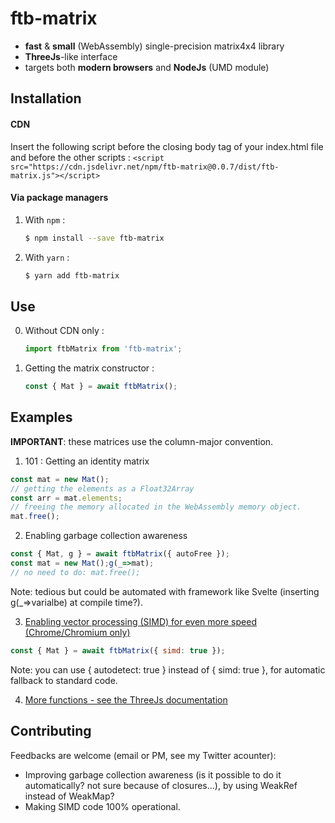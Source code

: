 # ftb-matrix
* **fast** & **small** (WebAssembly) single-precision matrix4x4 library
* **ThreeJs**-like interface
* targets both **modern browsers** and **NodeJs** (UMD module)

## Installation
#### CDN
Insert the following script before the closing body tag of your index.html file and before the other scripts :
`<script src="https://cdn.jsdelivr.net/npm/ftb-matrix@0.0.7/dist/ftb-matrix.js"></script>`

#### Via package managers
1. With `npm` :

    ```sh
    $ npm install --save ftb-matrix
    ```

2. With `yarn` :

    ```sh
    $ yarn add ftb-matrix
    ```
## Use
0. Without CDN only :

    ```js
    import ftbMatrix from 'ftb-matrix';
    ```

1. Getting the matrix constructor :

    ```js
    const { Mat } = await ftbMatrix();
    ```

## Examples
__IMPORTANT__: these matrices use the column-major convention.
1. 101 : Getting an identity matrix
```js
const mat = new Mat();
// getting the elements as a Float32Array
const arr = mat.elements;
// freeing the memory allocated in the WebAssembly memory object.
mat.free();
```
2. Enabling garbage collection awareness
```js
const { Mat, g } = await ftbMatrix({ autoFree });
const mat = new Mat();g(_=>mat);
// no need to do: mat.free();
```
Note: tedious but could be automated with framework like Svelte
(inserting g(_=>varialbe) at compile time?).

3. [Enabling vector processing (SIMD) for even more speed (Chrome/Chromium only)](https://v8.dev/features/simd#enabling-experimental-simd-support-in-chrome)

```js
const { Mat } = await ftbMatrix({ simd: true });
```
Note: you can use { autodetect: true } instead of { simd: true },
for automatic fallback to standard code. 

4. [More functions - see the ThreeJs documentation](https://threejs.org/docs/#api/en/math/Matrix4)

## Contributing
Feedbacks are welcome (email or PM, see my Twitter acounter):
* Improving garbage collection awareness
(is it possible to do it automatically? not sure because of closures...), by using WeakRef
instead of WeakMap?
* Making SIMD code 100% operational.
